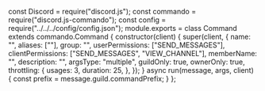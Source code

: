 const Discord = require("discord.js");
const commando = require("discord.js-commando");
const config = require("../../../config/config.json");
module.exports = class Command extends commando.Command {
	constructor(client) {
		super(client, {
			name: "",
			aliases: [""],
			group: "",
			userPermissions: ["SEND_MESSAGES"],
			clientPermissions: ["SEND_MESSAGES", "VIEW_CHANNEL"],
			memberName: "",
			description: "",
			argsType: "multiple",
			guildOnly: true,
			ownerOnly: true,
			throttling: {
				usages: 3,
				duration: 25,
			},
		});
	}
	async run(message, args, client) {
		const prefix = message.guild.commandPrefix;
	}
};